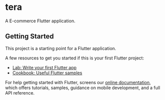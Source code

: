 # tera

A E-commerce Flutter application.

## Getting Started

This project is a starting point for a Flutter application.

A few resources to get you started if this is your first Flutter project:

- [Lab: Write your first Flutter app](https://flutter.dev/docs/get-started/codelab)
- [Cookbook: Useful Flutter samples](https://flutter.dev/docs/cookbook)

For help getting started with Flutter, screens our
[online documentation](https://flutter.dev/docs), which offers tutorials,
samples, guidance on mobile development, and a full API reference.
